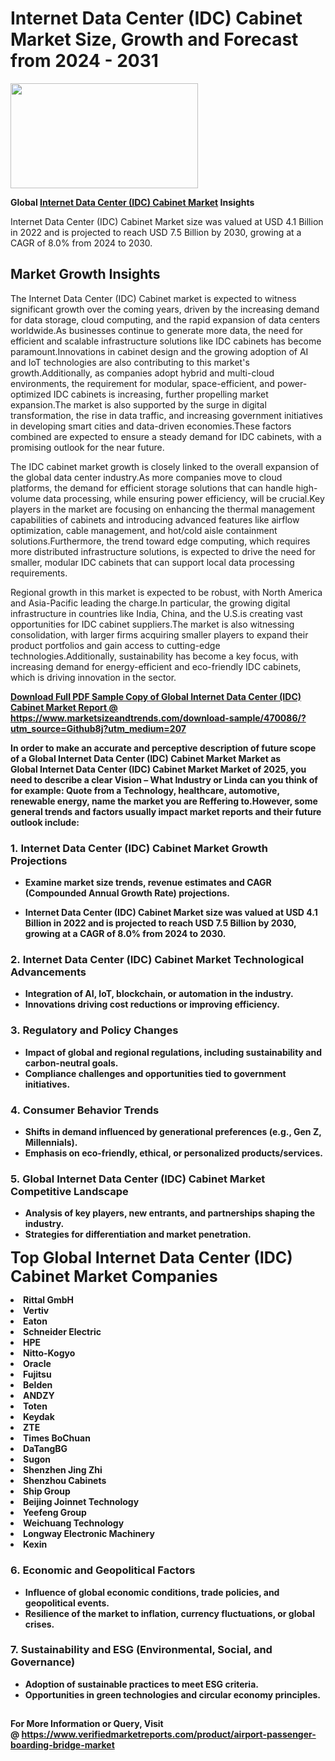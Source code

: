 <H1>Internet Data Center (IDC) Cabinet Market Size, Growth and Forecast from 2024 - 2031</H1><img class="aligncenter size-medium wp-image-584254" src="https://thirdeyenews.in/wp-content/uploads/2024/09/Global-Market-Research-300x168.jpeg" alt="" width="300" height="168" /><p><strong>Global&nbsp;<a href="https://www.marketsizeandtrends.com/download-sample/470086/?utm_source=Github8j?utm_medium=207">Internet Data Center (IDC) Cabinet Market</a> Insights</strong></p><p>Internet Data Center (IDC) Cabinet Market size was valued at USD 4.1 Billion in 2022 and is projected to reach USD 7.5 Billion by 2030, growing at a CAGR of 8.0% from 2024 to 2030.</p><p><h2>Market Growth Insights</h2> <p>The Internet Data Center (IDC) Cabinet market is expected to witness significant growth over the coming years, driven by the increasing demand for data storage, cloud computing, and the rapid expansion of data centers worldwide.As businesses continue to generate more data, the need for efficient and scalable infrastructure solutions like IDC cabinets has become paramount.Innovations in cabinet design and the growing adoption of AI and IoT technologies are also contributing to this market's growth.Additionally, as companies adopt hybrid and multi-cloud environments, the requirement for modular, space-efficient, and power-optimized IDC cabinets is increasing, further propelling market expansion.The market is also supported by the surge in digital transformation, the rise in data traffic, and increasing government initiatives in developing smart cities and data-driven economies.These factors combined are expected to ensure a steady demand for IDC cabinets, with a promising outlook for the near future.</p> <p><strong><a href="#"></a></strong></p> <p>The IDC cabinet market growth is closely linked to the overall expansion of the global data center industry.As more companies move to cloud platforms, the demand for efficient storage solutions that can handle high-volume data processing, while ensuring power efficiency, will be crucial.Key players in the market are focusing on enhancing the thermal management capabilities of cabinets and introducing advanced features like airflow optimization, cable management, and hot/cold aisle containment solutions.Furthermore, the trend toward edge computing, which requires more distributed infrastructure solutions, is expected to drive the need for smaller, modular IDC cabinets that can support local data processing requirements.</p> <p>Regional growth in this market is expected to be robust, with North America and Asia-Pacific leading the charge.In particular, the growing digital infrastructure in countries like India, China, and the U.S.is creating vast opportunities for IDC cabinet suppliers.The market is also witnessing consolidation, with larger firms acquiring smaller players to expand their product portfolios and gain access to cutting-edge technologies.Additionally, sustainability has become a key focus, with increasing demand for energy-efficient and eco-friendly IDC cabinets, which is driving innovation in the sector.</p> <p><strong><a href="#"></p><p><span class=""><strong>Download Full PDF Sample Copy of Global Internet Data Center (IDC) Cabinet Market Report</strong> @ <a href="https://www.marketsizeandtrends.com/download-sample/470086/?utm_source=Github8j?utm_medium=207" target="_blank">https://www.marketsizeandtrends.com/download-sample/470086/?utm_source=Github8j?utm_medium=207</a></span></p><p>In order to make an accurate and perceptive description of future scope of a Global&nbsp;Internet Data Center (IDC) Cabinet Market Market as Global&nbsp;Internet Data Center (IDC) Cabinet Market Market of 2025, you need to describe a clear Vision &ndash; What Industry or Linda can you think of for example: Quote from a Technology, healthcare, automotive, renewable energy, name the market you are Reffering to.However, some general trends and factors usually impact market reports and their future outlook include:</p><h3>1.&nbsp;<strong>Internet Data Center (IDC) Cabinet Market Growth Projections</strong></h3><ul><li>Examine market size trends, revenue estimates and CAGR (Compounded Annual Growth Rate) projections.</li><li><p>Internet Data Center (IDC) Cabinet Market size was valued at USD 4.1 Billion in 2022 and is projected to reach USD 7.5 Billion by 2030, growing at a CAGR of 8.0% from 2024 to 2030.</p></li></ul><h3>2.&nbsp;<strong>Internet Data Center (IDC) Cabinet Market Technological Advancements</strong></h3><ul><li>Integration of AI, IoT, blockchain, or automation in the industry.</li><li>Innovations driving cost reductions or improving efficiency.</li></ul><h3>3.&nbsp;<strong>Regulatory and Policy Changes</strong></h3><ul><li>Impact of global and regional regulations, including sustainability and carbon-neutral goals.</li><li>Compliance challenges and opportunities tied to government initiatives.</li></ul><h3>4.&nbsp;<strong>Consumer Behavior Trends</strong></h3><ul><li>Shifts in demand influenced by generational preferences (e.g., Gen Z, Millennials).</li><li>Emphasis on eco-friendly, ethical, or personalized products/services.</li></ul><h3>5.&nbsp;<strong>Global Internet Data Center (IDC) Cabinet Market Competitive Landscape</strong></h3><ul><li>Analysis of key players, new entrants, and partnerships shaping the industry.</li><li>Strategies for differentiation and market penetration.</li></ul><p data-pm-slice="1 1 []"><span style="color: inherit; font-family: inherit; font-size: 25px;">Top Global Internet Data Center (IDC) Cabinet Market Companies</span></p><div class="" data-test-id=""><p><li>Rittal GmbH</li><li> Vertiv</li><li> Eaton</li><li> Schneider Electric</li><li> HPE</li><li> Nitto-Kogyo</li><li> Oracle</li><li> Fujitsu</li><li> Belden</li><li> ANDZY</li><li> Toten</li><li> Keydak</li><li> ZTE</li><li> Times BoChuan</li><li> DaTangBG</li><li> Sugon</li><li> Shenzhen Jing Zhi</li><li> Shenzhou Cabinets</li><li> Ship Group</li><li> Beijing Joinnet Technology</li><li> Yeefeng Group</li><li> Weichuang Technology</li><li> Longway Electronic Machinery</li><li> Kexin</li></p></div><h3>6.&nbsp;<strong>Economic and Geopolitical Factors</strong></h3><ul><li>Influence of global economic conditions, trade policies, and geopolitical events.</li><li>Resilience of the market to inflation, currency fluctuations, or global crises.</li></ul><h3>7.&nbsp;<strong>Sustainability and ESG (Environmental, Social, and Governance)</strong></h3><ul><li>Adoption of sustainable practices to meet ESG criteria.</li><li>Opportunities in green technologies and circular economy principles.</li></ul><h2><strong style="font-size: 14px;">For More Information or Query, Visit @&nbsp;</strong><a style="background-color: #ffffff; font-size: 14px;" href="https://www.marketsizeandtrends.com/report/internet-data-center-idc-cabinet-market/" target="_blank">https://www.verifiedmarketreports.com/product/airport-passenger-boarding-bridge-market</a></h2>